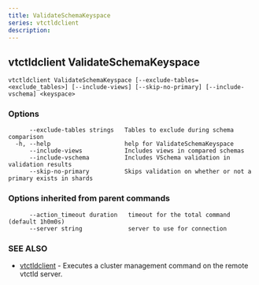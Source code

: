 ```yaml
---
title: ValidateSchemaKeyspace
series: vtctldclient
description:
---
```

## vtctldclient ValidateSchemaKeyspace



```
vtctldclient ValidateSchemaKeyspace [--exclude-tables=<exclude_tables>] [--include-views] [--skip-no-primary] [--include-vschema] <keyspace>
```

### Options

```
      --exclude-tables strings   Tables to exclude during schema comparison
  -h, --help                     help for ValidateSchemaKeyspace
      --include-views            Includes views in compared schemas
      --include-vschema          Includes VSchema validation in validation results
      --skip-no-primary          Skips validation on whether or not a primary exists in shards
```

### Options inherited from parent commands

```
      --action_timeout duration   timeout for the total command (default 1h0m0s)
      --server string             server to use for connection
```

### SEE ALSO

* [vtctldclient](../)	 - Executes a cluster management command on the remote vtctld server.


